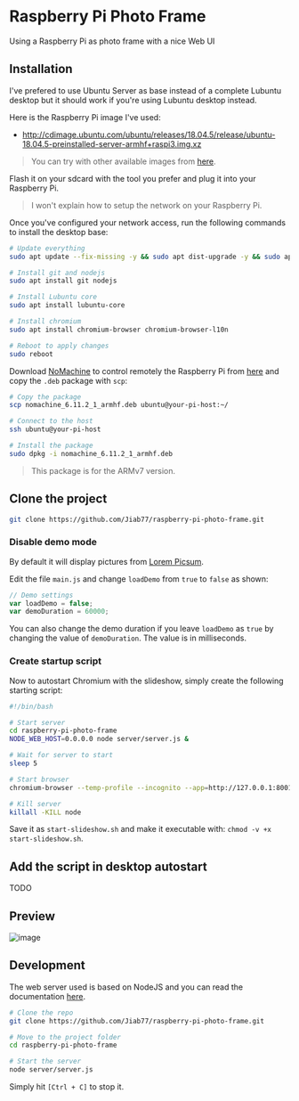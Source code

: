 # Raspberry Pi Photo Frame

Using a Raspberry Pi as photo frame with a nice Web UI

## Installation

I've prefered to use Ubuntu Server as base instead of a complete Lubuntu desktop but it should work if you're using Lubuntu desktop instead.

Here is the Raspberry Pi image I've used:

* http://cdimage.ubuntu.com/ubuntu/releases/18.04.5/release/ubuntu-18.04.5-preinstalled-server-armhf+raspi3.img.xz

> You can try with other available images from [here](http://cdimage.ubuntu.com/ubuntu/releases/).

Flash it on your sdcard with the tool you prefer and plug it into your Raspberry Pi.

> I won't explain how to setup the network on your Raspberry Pi.

Once you've configured your network access, run the following commands to install the desktop base:

```bash
# Update everything
sudo apt update --fix-missing -y && sudo apt dist-upgrade -y && sudo apt autoremove --purge -y

# Install git and nodejs
sudo apt install git nodejs

# Install Lubuntu core
sudo apt install lubuntu-core

# Install chromium
sudo apt install chromium-browser chromium-browser-l10n

# Reboot to apply changes
sudo reboot
```

Download [NoMachine](https://www.nomachine.com/) to control remotely the Raspberry Pi from [here](https://www.nomachine.com/download/linux&id=29&s=Raspberry) and copy the `.deb` package with `scp`:

```bash
# Copy the package
scp nomachine_6.11.2_1_armhf.deb ubuntu@your-pi-host:~/

# Connect to the host
ssh ubuntu@your-pi-host

# Install the package
sudo dpkg -i nomachine_6.11.2_1_armhf.deb
```

> This package is for the ARMv7 version.

## Clone the project

```bash
git clone https://github.com/Jiab77/raspberry-pi-photo-frame.git
```

### Disable demo mode

By default it will display pictures from [Lorem Picsum](https://picsum.photos/).

Edit the file `main.js` and change `loadDemo` from `true` to `false` as shown:

```js
// Demo settings
var loadDemo = false;
var demoDuration = 60000;
```

You can also change the demo duration if you leave `loadDemo` as `true` by changing the value of `demoDuration`. The value is in milliseconds.

### Create startup script

Now to autostart Chromium with the slideshow, simply create the following starting script:

```bash
#!/bin/bash

# Start server
cd raspberry-pi-photo-frame
NODE_WEB_HOST=0.0.0.0 node server/server.js &

# Wait for server to start
sleep 5

# Start browser
chromium-browser --temp-profile --incognito --app=http://127.0.0.1:8001

# Kill server
killall -KILL node
```

Save it as `start-slideshow.sh` and make it executable with: `chmod -v +x start-slideshow.sh`.

## Add the script in desktop autostart

TODO

## Preview

![image](https://user-images.githubusercontent.com/9881407/90090657-df1cf700-dd24-11ea-9743-a841420c4545.png)

## Development

The web server used is based on NodeJS and you can read the documentation [here](./server/README.md).

```bash
# Clone the repo
git clone https://github.com/Jiab77/raspberry-pi-photo-frame.git

# Move to the project folder
cd raspberry-pi-photo-frame

# Start the server
node server/server.js
```

Simply hit `[Ctrl + C]` to stop it.
